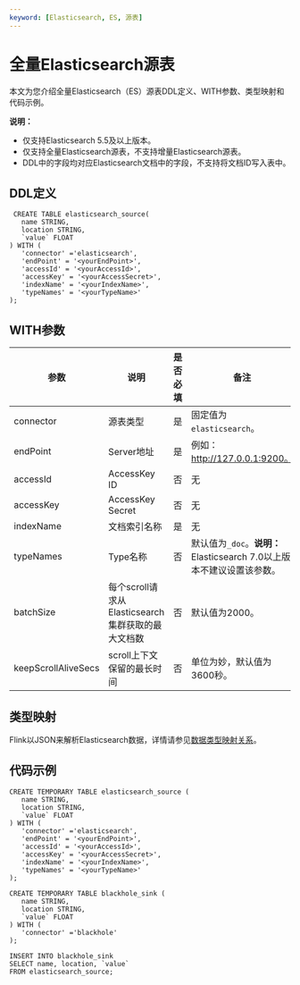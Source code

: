 ```yaml
---
keyword: [Elasticsearch, ES, 源表]
---
```


# 全量Elasticsearch源表

本文为您介绍全量Elasticsearch（ES）源表DDL定义、WITH参数、类型映射和代码示例。

**说明：**

-   仅支持Elasticsearch 5.5及以上版本。
-   仅支持全量Elasticsearch源表，不支持增量Elasticsearch源表。
-   DDL中的字段均对应Elasticsearch文档中的字段，不支持将文档ID写入表中。

## DDL定义

```
 CREATE TABLE elasticsearch_source(
   name STRING, 
   location STRING, 
   `value` FLOAT
) WITH (
   'connector' ='elasticsearch',
   'endPoint' = '<yourEndPoint>',
   'accessId' = '<yourAccessId>',
   'accessKey' = '<yourAccessSecret>',
   'indexName' = '<yourIndexName>',
   'typeNames' = '<yourTypeName>'
);
```

## WITH参数

|参数|说明|是否必填|备注|
|--|--|----|--|
|connector|源表类型|是|固定值为`elasticsearch`。|
|endPoint|Server地址|是|例如：http://127.0.0.1:9200。|
|accessId|AccessKey ID|否|无|
|accessKey|AccessKey Secret|否|无|
|indexName|文档索引名称|是|无|
|typeNames|Type名称|否|默认值为`_doc`。**说明：** Elasticsearch 7.0以上版本不建议设置该参数。 |
|batchSize|每个scroll请求从Elasticsearch集群获取的最大文档数|否|默认值为2000。|
|keepScrollAliveSecs|scroll上下文保留的最长时间|否|单位为妙，默认值为3600秒。|

## 类型映射

Flink以JSON来解析Elasticsearch数据，详情请参见[数据类型映射关系](https://ci.apache.org/projects/flink/flink-docs-master/zh/dev/table/connectors/formats/json.html)。

## 代码示例

```
CREATE TEMPORARY TABLE elasticsearch_source (
   name STRING,
   location STRING,
   `value` FLOAT
) WITH (
   'connector' ='elasticsearch',
   'endPoint' = '<yourEndPoint>',
   'accessId' = '<yourAccessId>',
   'accessKey' = '<yourAccessSecret>',
   'indexName' = '<yourIndexName>',
   'typeNames' = '<yourTypeName>'
);

CREATE TEMPORARY TABLE blackhole_sink (
   name STRING,
   location STRING,
   `value` FLOAT
) WITH (
   'connector' ='blackhole'
);

INSERT INTO blackhole_sink
SELECT name, location, `value`
FROM elasticsearch_source;
```


